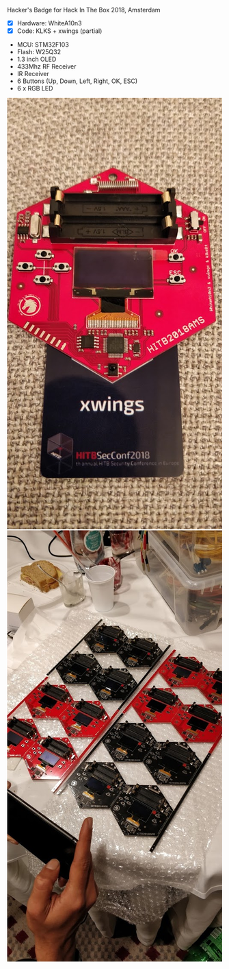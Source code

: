 Hacker's Badge for Hack In The Box 2018, Amsterdam


- [x] Hardware: WhiteA10n3
- [x] Code: KLKS + xwings (partial)

*  MCU: STM32F103
* Flash: W25Q32
* 1.3 inch OLED
* 433Mhz RF Receiver
* IR Receiver
* 6 Buttons (Up, Down, Left, Right, OK, ESC)
* 6 x RGB LED

![GitHub Logo](/pic/IMG_20180411_180508.jpg)      
![GitHub Logo](/pic/IMG_20180410_163738.jpg)


